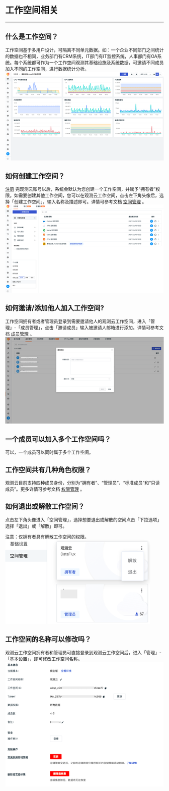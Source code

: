 # 工作空间相关
---

## 什么是工作空间？

工作空间基于多用户设计，可隔离不同单元数据。如：一个企业不同部门之间统计的数据也不相同，业务部门有CRM系统，IT部门有IT监控系统，人事部门有OA系统。每个系统都可作为一个工作空间观测其基础设施及系统数据，可邀请不同成员加入不同的工作空间，进行数据统计分析。<br />![](img/14.question_2.png)

## 如何创建工作空间？

[注册](https://auth.guance.com/register) 完观测云账号以后，系统会默认为您创建一个工作空间，并赋予“拥有者”权限。如需要创建其他工作空间，您可以在观测云工作空间，点击左下角头像后，选择「创建工作空间」，输入名称及描述即可。详情可参考文档 [空间管理](../management/space-management.md) 。<br />![](img/14.question_3.png)

## 如何邀请/添加他人加入工作空间?

工作空间拥有者或者管理员登录到需要邀请他人的观测云工作空间，进入「管理」-「成员管理」，点击「邀请成员」输入被邀请人邮箱进行添加。详情可参考文档 [成员管理](../management/member-management.md) 。<br />![](img/14.question_4.png)

## 一个成员可以加入多个工作空间吗？

可以，一个成员可以同时属于多个工作空间。

## 工作空间共有几种角色权限？

观测云目前支持四种成员身份，分别为“拥有者”、“管理员”、“标准成员”和“只读成员”。更多详情可参考文档 [权限管理](../management/data-authorization.md) 。

## 如何退出或解散工作空间？

点击左下角头像进入「空间管理」，选择想要退出或解散的空间点击「下拉选项」选择「退出」或「解散」即可。

注意：仅拥有者具有解散工作空间的权限。<br />![](img/14.question_5.png)

## 工作空间的名称可以修改吗？

观测云工作空间拥有者和管理员可直接登录到观测云工作空间后，进入「管理」-「基本设置」，即可修改工作空间名称。<br />![](img/14.question_6.png)
